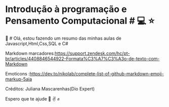 # Introdução à programação e Pensamento Computacional #  :computer:  :star:

:wave: # Olá, estou fazendo um resumo das minhas aulas de Javascript,Html,Css,SQL e C# 

Markdown marcadores:https://support.zendesk.com/hc/pt-br/articles/4408846544922-Formata%C3%A7%C3%A3o-de-texto-com-Markdown

Emoticons :https://dev.to/nikolab/complete-list-of-github-markdown-emoji-markup-5aia
  
Créditos: Juliana Mascarenhas(Dio Expert)


Espero que te ajude :blue_heart:  :v: :fist: